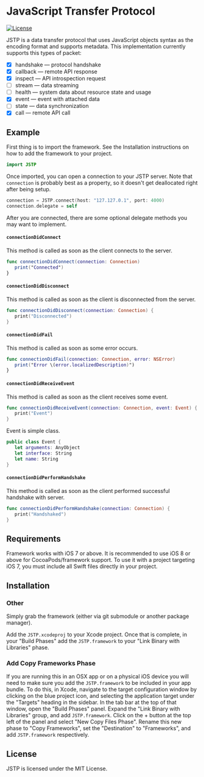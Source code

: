# JavaScript Transfer Protocol 

[![License](https://img.shields.io/badge/license-MIT-blue.svg)](https://raw.githubusercontent.com/JSTPMobile/iOS/jstp-new/LICENSE) 

JSTP is a data transfer protocol that uses JavaScript objects syntax as the encoding format and supports metadata. This implementation currently supports this types of packet:

- [x] handshake — protocol handshake
- [x] callback — remote API response
- [x] inspect — API introspection request
- [ ] stream — data streaming
- [ ] health — system data about resource state and usage
- [x] event — event with attached data
- [ ] state — data synchronization
- [x] call — remote API call

## Example

First thing is to import the framework. See the Installation instructions on how to add the framework to your project.

```swift
import JSTP
```

Once imported, you can open a connection to your JSTP server. Note that `connection` is probably best as a property, so it doesn't get deallocated right after being setup.

```swift
connection = JSTP.connect(host: "127.127.0.1", port: 4000)
connection.delegate = self
```

After you are connected, there are some optional delegate methods you may want to implement.

#### `connectionDidConnect`

This method is called as soon as the client connects to the server.

```swift
func connectionDidConnect(connection: Connection)
   print("Connected")
}
```

#### `connectionDidDisconnect`

This method is called as soon as the client is disconnected from the server.

```swift
func connectionDidDisconnect(connection: Connection) {
   print("Disconnected")
}
```

#### `connectionDidFail`

This method is called as soon as some error occurs.

```swift
func connectionDidFail(connection: Connection, error: NSError)
   print("Error \(error.localizedDescription)")
}
```

#### `connectionDidReceiveEvent`

This method is called as soon as the client receives some event.

```swift
func connectionDidReceiveEvent(connection: Connection, event: Event) {
   print("Event")
}
```

Event is simple class.

```swift
public class Event {
   let arguments: AnyObject
   let interface: String
   let name: String
}
```

#### `connectionDidPerformHandshake`

This method is called as soon as the client performed successful handshake with server. 

```swift
func connectionDidPerformHandshake(connection: Connection) {
   print("Handshaked")
}
```

## Requirements

Framework works with iOS 7 or above. It is recommended to use iOS 8 or above for CocoaPods/framework support. To use it with a project targeting iOS 7, you must include all Swift files directly in your project.

## Installation

### Other

Simply grab the framework (either via git submodule or another package manager).

Add the `JSTP.xcodeproj` to your Xcode project. Once that is complete, in your "Build Phases" add the `JSTP.framework` to your "Link Binary with Libraries" phase.

### Add Copy Frameworks Phase

If you are running this in an OSX app or on a physical iOS device you will need to make sure you add the `JSTP.framework` to be included in your app bundle. To do this, in Xcode, navigate to the target configuration window by clicking on the blue project icon, and selecting the application target under the "Targets" heading in the sidebar. In the tab bar at the top of that window, open the "Build Phases" panel. Expand the "Link Binary with Libraries" group, and add `JSTP.framework`. Click on the + button at the top left of the panel and select "New Copy Files Phase". Rename this new phase to "Copy Frameworks", set the "Destination" to "Frameworks", and add `JSTP.framework` respectively.

## License

JSTP is licensed under the MIT License.
